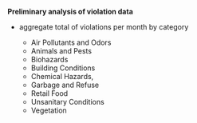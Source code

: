 **Preliminary analysis of violation data**

- aggregate total of violations per month by category

  - Air Pollutants and Odors
  - Animals and Pests
  - Biohazards
  - Building Conditions
  - Chemical Hazards,
  - Garbage and Refuse
  - Retail Food
  - Unsanitary Conditions
  - Vegetation